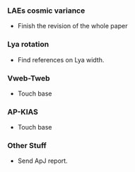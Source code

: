 ### LAEs cosmic variance
* Finish the revision of the whole paper

### Lya rotation
* Find references on Lya width.

### Vweb-Tweb
* Touch base

### AP-KIAS
* Touch base

### Other Stuff
* Send ApJ report.
